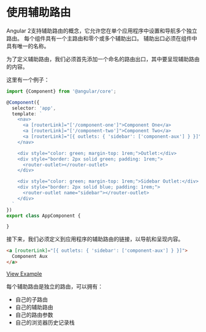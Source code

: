 # 使用辅助路由

Angular 2支持辅助路由的概念，它允许您在单个应用程序中设置和导航多个独立路由。 每个组件具有一个主路由和零个或多个辅助出口。 辅助出口必须在组件中具有唯一的名称。

为了定义辅助路由，我们必须首先添加一个命名的路由出口，其中要呈现辅助路由的内容。

这里有一个例子：

```typescript
import {Component} from '@angular/core';

@Component({
  selector: 'app',
  template: `
    <nav>
      <a [routerLink]="['/component-one']">Component One</a>
      <a [routerLink]="['/component-two']">Component Two</a>
      <a [routerLink]="[{ outlets: { 'sidebar': ['component-aux'] } }]">Component Aux</a>
    </nav>

    <div style="color: green; margin-top: 1rem;">Outlet:</div>
    <div style="border: 2px solid green; padding: 1rem;">
      <router-outlet></router-outlet>
    </div>

    <div style="color: green; margin-top: 1rem;">Sidebar Outlet:</div>
    <div style="border: 2px solid blue; padding: 1rem;">
      <router-outlet name="sidebar"></router-outlet>
    </div>
  `
})
export class AppComponent {

}
```

接下来，我们必须定义到应用程序的辅助路由的链接，以导航和呈现内容。

```html
<a [routerLink]="[{ outlets: { 'sidebar': ['component-aux'] } }]">
  Component Aux
</a>
```

[View Example](https://plnkr.co/edit/9fwfVblql0FsFb7MNnlX?p=preview)

每个辅助路由是独立的路由，可以拥有：

- 自己的子路由
- 自己的辅助路由
- 自己的路由参数
- 自己的浏览器历史记录栈